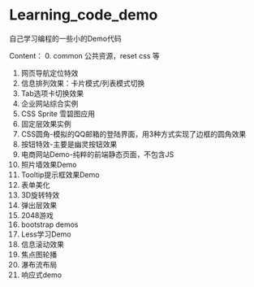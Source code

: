# Learning_code_demo

自己学习编程的一些小的Demo代码

Content：
0. common 公共资源，reset css 等
1. 网页导航定位特效
2. 信息排列效果：卡片模式/列表模式切换
3. Tab选项卡切换效果
4. 企业网站综合实例
5. CSS Sprite 雪碧图应用
6. 固定层效果实例
7. CSS圆角-模拟的QQ邮箱的登陆界面，用3种方式实现了边框的圆角效果
8. 按钮特效-主要是幽灵按钮效果
9. 电商网站Demo-纯粹的前端静态页面，不包含JS
10. 照片墙效果Demo
11. Tooltip提示框效果Demo
12. 表单美化
13. 3D旋转特效
14. 弹出层效果
15. 2048游戏
16. bootstrap demos
17. Less学习Demo
18. 信息滚动效果
19. 焦点图轮播
20. 瀑布流布局
21. 响应式demo